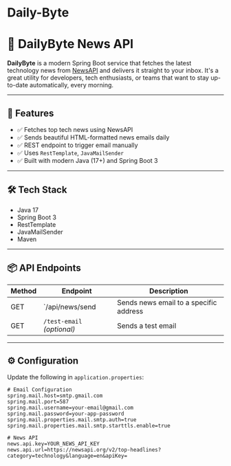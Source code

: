 # Daily-Byte

# 📰 DailyByte News API

**DailyByte** is a modern Spring Boot service that fetches the latest technology news from [NewsAPI](https://newsapi.org) and delivers it straight to your inbox. It's a great utility for developers, tech enthusiasts, or teams that want to stay up-to-date automatically, every morning.

---

## 🚀 Features

- ✅ Fetches top tech news using NewsAPI
- ✅ Sends beautiful HTML-formatted news emails daily
- ✅ REST endpoint to trigger email manually
- ✅ Uses `RestTemplate`, `JavaMailSender`
- ✅ Built with modern Java (17+) and Spring Boot 3

---

## 🛠️ Tech Stack

- Java 17
- Spring Boot 3
- RestTemplate
- JavaMailSender
- Maven

---

## 📦 API Endpoints

| Method | Endpoint                   |   Description                          |
|--------|----------------------------|----------------------------------------|
| GET    | `/api/news/send            | Sends news email to a specific address |
| GET    | `/test-email` _(optional)_ | Sends a test email                     |

---

## ⚙️ Configuration

Update the following in `application.properties`:

```properties
# Email Configuration
spring.mail.host=smtp.gmail.com
spring.mail.port=587
spring.mail.username=your-email@gmail.com
spring.mail.password=your-app-password
spring.mail.properties.mail.smtp.auth=true
spring.mail.properties.mail.smtp.starttls.enable=true

# News API
news.api.key=YOUR_NEWS_API_KEY
news.api.url=https://newsapi.org/v2/top-headlines?category=technology&language=en&apiKey=
